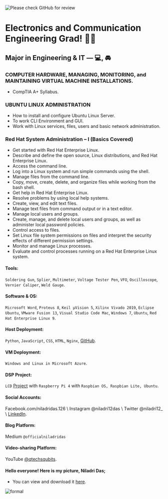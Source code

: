 ![Please check GitHub for review](https://github.com/niladrigithub/niladrigithub/blob/main/Niladri_made_for_GitHub.gif)

# Electronics and Communication Engineering Grad! 👨‍🎓

## Major in Engineering & IT — 💻, 🚘

### COMPUTER HARDWARE, MANAGING, MONITORING, and MAINTAINING VIRTUAL MACHINE INSTALLATIONS.
- CompTIA A+ Syllabus.

### UBUNTU LINUX ADMINISTRATION
- How to install and configure Ubuntu Linux Server.
- To work CLI Environment and GUI.
- Work with Linux services, files, users and basic network administration.

### Red Hat System Administration – I (Basics Covered)
- Get started with Red Hat Enterprise Linux.
- Describe and define the open source, Linux distributions, and Red Hat Enterprise Linux.
- Access the command line.
- Log into a Linux system and run simple commands using the shell.
- Manage files from the command line.
- Copy, move, create, delete, and organize files while working from the bash shell.
- Get help in Red Hat Enterprise Linux.
- Resolve problems by using local help systems.
- Create, view, and edit text files.
- Manage text files from command output or in a text editor.
- Manage local users and groups.
- Create, manage, and delete local users and groups, as well as administer local password policies.
- Control access to files.
- Set Linux file system permissions on files and interpret the security effects of different permission settings.
- Monitor and manage Linux processes.
- Evaluate and control processes running on a Red Hat Enterprise Linux system.

#### Tools:

`Soldering Gun`, `Splier`, `Multimeter`, `Voltage Tester Pen`, `VFO`, `Oscilloscope`, `Vernier Caliper`, `Weld Gauge`.

#### Software & OS:

`Microsoft Word`, `Proteus 8`, `Keil µVision 5`, `Xilinx Vivado 2019`, `Eclipse Ubuntu`, `VMware Fusion 13`, `Visual Studio Code Mac`, `Windows 7`, `Ubuntu`, `Red Hat Enterprise Linux 9`.

#### Host Deployment:

`Python`, `JavaScript`, `CSS`, `HTML`, `Nginx`, [GitHub](https://github.com/niladrigithub).

#### VM Deployment:

`Windows and Linux in Microsoft Azure`.

#### DSP Project:

`LCD` [Project](https://niladrigithub.github.io/raspberry-pi-helpdesk-server/) with `Raspberry Pi 4` with `Raspbian OS, Raspbian Lite, Ubuntu`.

#### Social Accounts:

Facebook.com/niladridas.126 \ Instagram @niladri12das \ Twitter @niladri12_ \ [LinkedIn](www.linkedin.com/in/niladri-das-4a8b3128b).

#### Blog Platform:

Medium `@officialniladridas`

#### Video-sharing Platform:

YouTube [@qtechsqubits](https://www.youtube.com/channel/UCBVNlNTMS8FxdwdUN9oZPsg).

#### Hello everyone! Here is my picture, Niladri Das; 

- You can view and download it [here](https://mega.nz/file/Sy5zFbTb#5pIz5TeVuXAxfAtyNbi6Y6Qj7UUtqSjHaQtI1kWOkSA).

![formal](https://github.com/niladrigithub/niladrigithub/blob/main/test/formal.jpg)
